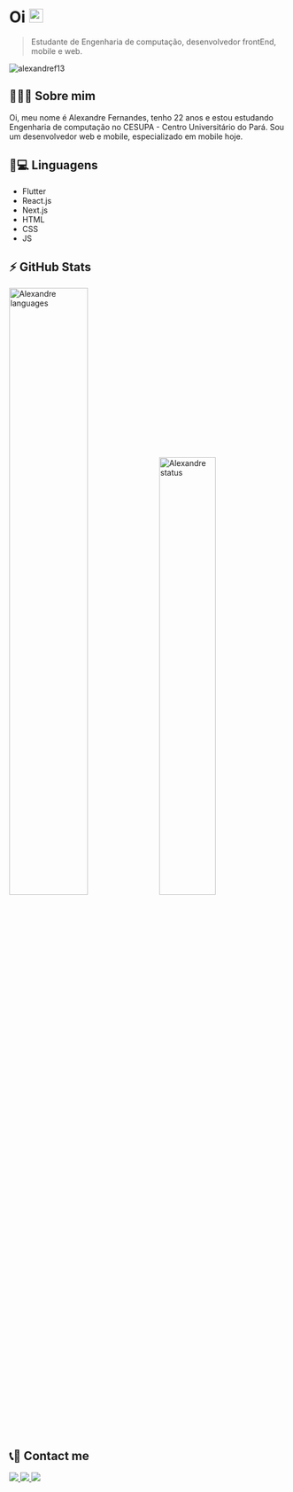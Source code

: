 <h1 align = "justify"> Oi <img src="https://media.giphy.com/media/hvRJCLFzcasrR4ia7z/giphy.gif" width="25px"></h1>

> Estudante de Engenharia de computação, desenvolvedor frontEnd, mobile e web.
<p align="left"><img src="https://komarev.com/ghpvc/?username=alexandref13" alt="alexandref13" /></p>

## 🙋🏽‍♂️ Sobre mim

Oi, meu nome é Alexandre Fernandes, tenho 22 anos e estou estudando Engenharia de computação no CESUPA - Centro Universitário do Pará. Sou um desenvolvedor web e mobile, especializado em mobile hoje.

<!-- ## 🏆👨🏽‍💻 My skills -->

## 🚀💻 Linguagens

- Flutter
- React.js
- Next.js
- HTML
- CSS
- JS

## ⚡ GitHub Stats

<p>
<img alt="Alexandre languages" width="53%" src="https://github-readme-stats.vercel.app/api?username=alexandref13&show_icons=true&theme=dracula"/>
<img alt="Alexandre status" width="45%" src="https://github-readme-stats.vercel.app/api/top-langs/?username=alexandref13&layout=compact&theme=dracula"/>
</p>

## 📞👥 Contact me

<a href="https://www.linkedin.com/in/alexandre-fernandes-4795b0206/">
    <img src="https://img.shields.io/badge/linkedin-0e76a8.svg?&style=for-the-badge&logo=linkedin&logoColor=white" />
<a href="mailto:alefernandeseng@gmail.com">
    <img src="https://img.shields.io/badge/Gmail-c71610?style=for-the-badge&logo=gmail&logoColor=white" />
<a href="https://api.whatsapp.com/send?phone=5591989900290">
    <img src="https://img.shields.io/badge/Whatsapp-25d366?style=for-the-badge&logo=whatsapp&logoColor=white" />
